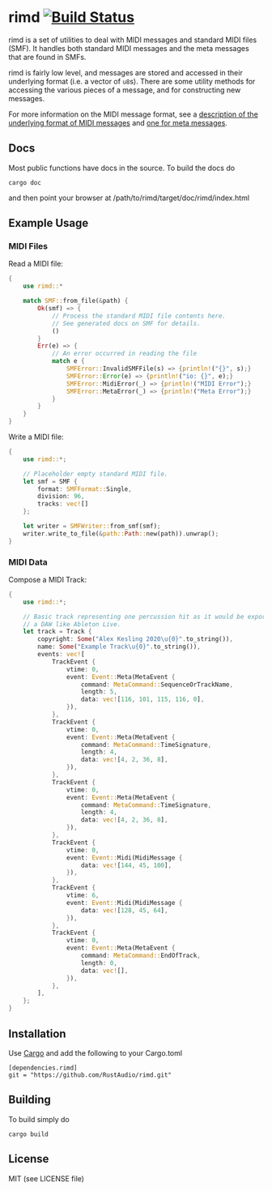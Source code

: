 # rimd [![Build Status](https://travis-ci.org/nicklan/rimd.svg?branch=master)](https://travis-ci.org/nicklan/rimd)

rimd is a set of utilities to deal with MIDI messages and standard
MIDI files (SMF).  It handles both standard MIDI messages and the meta
messages that are found in SMFs.

rimd is fairly low level, and  messages are stored and accessed in
their underlying format (i.e. a vector of `u8`s).  There are some
utility methods for accessing the various pieces of a message, and
for constructing new messages.

For more information on the MIDI message format, see a [description of the
underlying format of MIDI messages](
http://www.midi.org/techspecs/midimessages.php) and [one for meta messages](
https://web.archive.org/web/20150217154504/http://cs.fit.edu/~ryan/cse4051/projects/midi/midi.html#meta_event).

## Docs

Most public functions have docs in the source.  To build the docs do

    cargo doc

and then point your browser at /path/to/rimd/target/doc/rimd/index.html

## Example Usage

### MIDI Files

Read a MIDI file:
```rust
{
    use rimd::*

    match SMF::from_file(&path) {
        Ok(smf) => {
            // Process the standard MIDI file contents here.
            // See generated docs on SMF for details.
            ()
        }
        Err(e) => {
            // An error occurred in reading the file
            match e {
                SMFError::InvalidSMFFile(s) => {println!("{}", s);}
                SMFError::Error(e) => {println!("io: {}", e);}
                SMFError::MidiError(_) => {println!("MIDI Error");}
                SMFError::MetaError(_) => {println!("Meta Error");}
            }
        }
    }
}
```

Write a MIDI file:
```rust
{
    use rimd::*;

    // Placeholder empty standard MIDI file.
    let smf = SMF {
        format: SMFFormat::Single,
        division: 96,
        tracks: vec![]
    };

    let writer = SMFWriter::from_smf(smf);
    writer.write_to_file(&path::Path::new(path)).unwrap();
}
```

### MIDI Data

Compose a MIDI Track:
```rust
{
    use rimd::*;

    // Basic track representing one percussion hit as it would be exported from
    // a DAW like Ableton Live.
    let track = Track {
        copyright: Some("Alex Kesling 2020\u{0}".to_string()),
        name: Some("Example Track\u{0}".to_string()),
        events: vec![
            TrackEvent {
                vtime: 0,
                event: Event::Meta(MetaEvent {
                    command: MetaCommand::SequenceOrTrackName,
                    length: 5,
                    data: vec![116, 101, 115, 116, 0],
                }),
            },
            TrackEvent {
                vtime: 0,
                event: Event::Meta(MetaEvent {
                    command: MetaCommand::TimeSignature,
                    length: 4,
                    data: vec![4, 2, 36, 8],
                }),
            },
            TrackEvent {
                vtime: 0,
                event: Event::Meta(MetaEvent {
                    command: MetaCommand::TimeSignature,
                    length: 4,
                    data: vec![4, 2, 36, 8],
                }),
            },
            TrackEvent {
                vtime: 0,
                event: Event::Midi(MidiMessage {
                    data: vec![144, 45, 100],
                }),
            },
            TrackEvent {
                vtime: 6,
                event: Event::Midi(MidiMessage {
                    data: vec![128, 45, 64],
                }),
            },
            TrackEvent {
                vtime: 0,
                event: Event::Meta(MetaEvent {
                    command: MetaCommand::EndOfTrack,
                    length: 0,
                    data: vec![],
                }),
            },
        ],
    };
}
```

## Installation

Use [Cargo](http://doc.crates.io/) and add the following to your Cargo.toml

```
[dependencies.rimd]
git = "https://github.com/RustAudio/rimd.git"
```

## Building

To build simply do

    cargo build

## License

MIT (see LICENSE file)
